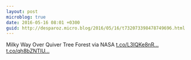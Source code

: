 ```yaml
---
layout: post
microblog: true
date: 2016-05-16 08:01 +0300
guid: http://desparoz.micro.blog/2016/05/16/t732073398478749696.html
---
```

Milky Way Over Quiver Tree Forest  via NASA [t.co/L3IQKe8nR...](https://t.co/L3IQKe8nRB) [t.co/qh8bZNTlU...](https://t.co/qh8bZNTlUR)
